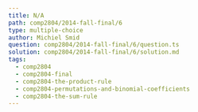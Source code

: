 ```yaml
---
title: N/A
path: comp2804/2014-fall-final/6
type: multiple-choice
author: Michiel Smid
question: comp2804/2014-fall-final/6/question.ts
solution: comp2804/2014-fall-final/6/solution.md
tags:
  - comp2804
  - comp2804-final
  - comp2804-the-product-rule
  - comp2804-permutations-and-binomial-coefficients
  - comp2804-the-sum-rule
---
```

